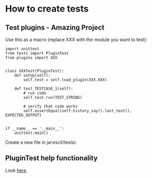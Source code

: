 # How to create tests

## Test plugins - Amazing Project

Use this as a macro (replace XXX with the module you want to test):

```
import unittest
from tests import PluginTest  
from plugins import XXX


class XXXTest(PluginTest):
    def setUp(self):
        self.test = self.load_plugin(XXX.XXX)

    def test_TESTCASE_1(self):
        # run code
        self.test.run(TEST_STRING)
         
        # verify that code works
        self.assertEqual(self.history_say().last_text(), EXPECTED_OUTPUT)


if __name__ == '__main__':
    unittest.main()
```

Create a new file in jarviscli/tests/.

## PluginTest help functionality

Look [here](TEST_API.md).
